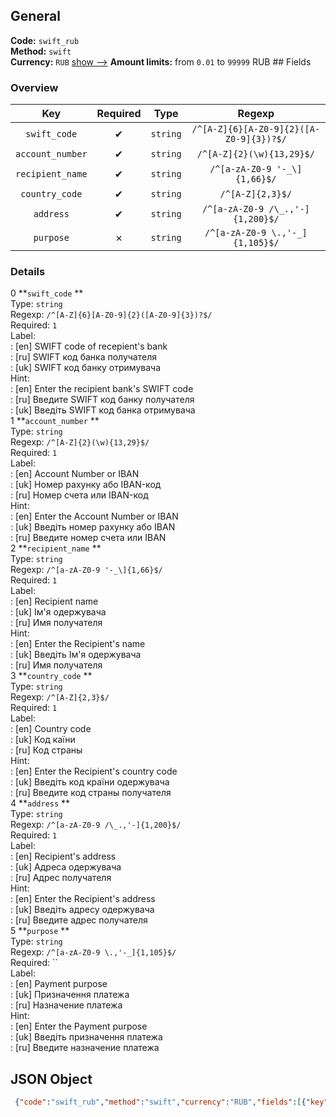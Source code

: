 ## General 
**Code:** `swift_rub`  
**Method:** `swift`  
**Currency:** `RUB` [show -->]() 
**Amount limits:** from `0.01`  to `99999`  RUB ## Fields 
### Overview 
|Key|Required|Type|Regexp| 
|:---:|:---:|:---:|:---:| 
|`swift_code` |✔ |`string` |`/^[A-Z]{6}[A-Z0-9]{2}([A-Z0-9]{3})?$/` | 
|`account_number` |✔ |`string` |`/^[A-Z]{2}(\w){13,29}$/` | 
|`recipient_name` |✔ |`string` |`/^[a-zA-Z0-9 '-_\]{1,66}$/` | 
|`country_code` |✔ |`string` |`/^[A-Z]{2,3}$/` | 
|`address` |✔ |`string` |`/^[a-zA-Z0-9 /\_.,'-]{1,200}$/` | 
|`purpose` |✗ |`string` |`/^[a-zA-Z0-9 \.,'-_]{1,105}$/` | 
 
### Details 
0 **`swift_code` **  
Type: `string`  
Regexp: `/^[A-Z]{6}[A-Z0-9]{2}([A-Z0-9]{3})?$/`  
Required: `1`  
Label:  
: [en] SWIFT code of recepient's bank  
: [ru] SWIFT код банка получателя  
: [uk] SWIFT код банку отримувача  
Hint:  
: [en] Enter the recipient bank's SWIFT code  
: [ru] Введите SWIFT код банку получателя  
: [uk] Введiть SWIFT код банка отримувача  
1 **`account_number` **  
Type: `string`  
Regexp: `/^[A-Z]{2}(\w){13,29}$/`  
Required: `1`  
Label:  
: [en] Account Number or IBAN  
: [uk] Номер рахунку або IBAN-код  
: [ru] Номер счета или IBAN-код  
Hint:  
: [en] Enter the Account Number or IBAN  
: [uk] Введіть номер рахунку або IBAN  
: [ru] Введите номер счета или IBAN  
2 **`recipient_name` **  
Type: `string`  
Regexp: `/^[a-zA-Z0-9 '-_\]{1,66}$/`  
Required: `1`  
Label:  
: [en] Recipient name  
: [uk] Ім'я одержувача  
: [ru] Имя получателя  
Hint:  
: [en] Enter the Recipient's name  
: [uk] Введіть Ім'я одержувача  
: [ru] Имя получателя  
3 **`country_code` **  
Type: `string`  
Regexp: `/^[A-Z]{2,3}$/`  
Required: `1`  
Label:  
: [en] Country code  
: [uk] Код каїни  
: [ru] Код страны  
Hint:  
: [en] Enter the Recipient's сountry code  
: [uk] Введіть код країни одержувача  
: [ru] Введите код страны получателя  
4 **`address` **  
Type: `string`  
Regexp: `/^[a-zA-Z0-9 /\_.,'-]{1,200}$/`  
Required: `1`  
Label:  
: [en] Recipient's address  
: [uk] Адреса одержувача  
: [ru] Адрес получателя  
Hint:  
: [en] Enter the Recipient's address  
: [uk] Введіть адресу одержувача  
: [ru] Введите адрес получателя  
5 **`purpose` **  
Type: `string`  
Regexp: `/^[a-zA-Z0-9 \.,'-_]{1,105}$/`  
Required: ``  
Label:  
: [en] Payment purpose  
: [uk] Призначення платежа  
: [ru] Назначение платежа  
Hint:  
: [en] Enter the Payment purpose  
: [uk] Введіть призначення платежа  
: [ru] Введите назначение платежа  
## JSON Object 
```json
 {"code":"swift_rub","method":"swift","currency":"RUB","fields":[{"key":"swift_code","type":"string","label":{"en":"SWIFT code of recepient's bank","ru":"SWIFT \u043a\u043e\u0434 \u0431\u0430\u043d\u043a\u0430 \u043f\u043e\u043b\u0443\u0447\u0430\u0442\u0435\u043b\u044f","uk":"SWIFT \u043a\u043e\u0434 \u0431\u0430\u043d\u043a\u0443 \u043e\u0442\u0440\u0438\u043c\u0443\u0432\u0430\u0447\u0430"},"hint":{"en":"Enter the recipient bank's SWIFT code","ru":"\u0412\u0432\u0435\u0434\u0438\u0442\u0435 SWIFT \u043a\u043e\u0434 \u0431\u0430\u043d\u043a\u0443 \u043f\u043e\u043b\u0443\u0447\u0430\u0442\u0435\u043b\u044f","uk":"\u0412\u0432\u0435\u0434i\u0442\u044c SWIFT \u043a\u043e\u0434 \u0431\u0430\u043d\u043a\u0430 \u043e\u0442\u0440\u0438\u043c\u0443\u0432\u0430\u0447\u0430"},"regexp":"\/^[A-Z]{6}[A-Z0-9]{2}([A-Z0-9]{3})?$\/","required":true,"position":1},{"key":"account_number","type":"string","label":{"en":"Account Number or IBAN","uk":"\u041d\u043e\u043c\u0435\u0440 \u0440\u0430\u0445\u0443\u043d\u043a\u0443 \u0430\u0431\u043e IBAN-\u043a\u043e\u0434","ru":"\u041d\u043e\u043c\u0435\u0440 \u0441\u0447\u0435\u0442\u0430 \u0438\u043b\u0438 IBAN-\u043a\u043e\u0434"},"regexp":"\/^[A-Z]{2}(\\w){13,29}$\/","required":true,"position":2,"hint":{"en":"Enter the Account Number or IBAN","uk":"\u0412\u0432\u0435\u0434\u0456\u0442\u044c \u043d\u043e\u043c\u0435\u0440 \u0440\u0430\u0445\u0443\u043d\u043a\u0443 \u0430\u0431\u043e IBAN","ru":"\u0412\u0432\u0435\u0434\u0438\u0442\u0435 \u043d\u043e\u043c\u0435\u0440 \u0441\u0447\u0435\u0442\u0430 \u0438\u043b\u0438 IBAN"},"example":"DE89370400440532013000"},{"key":"recipient_name","type":"string","label":{"en":"Recipient name","uk":"\u0406\u043c'\u044f \u043e\u0434\u0435\u0440\u0436\u0443\u0432\u0430\u0447\u0430","ru":"\u0418\u043c\u044f \u043f\u043e\u043b\u0443\u0447\u0430\u0442\u0435\u043b\u044f"},"regexp":"\/^[a-zA-Z0-9 '-_\\]{1,66}$\/","required":true,"position":3,"hint":{"en":"Enter the Recipient's name","uk":"\u0412\u0432\u0435\u0434\u0456\u0442\u044c \u0406\u043c'\u044f \u043e\u0434\u0435\u0440\u0436\u0443\u0432\u0430\u0447\u0430","ru":"\u0418\u043c\u044f \u043f\u043e\u043b\u0443\u0447\u0430\u0442\u0435\u043b\u044f"}},{"key":"country_code","type":"string","label":{"en":"Country code","uk":"\u041a\u043e\u0434 \u043a\u0430\u0457\u043d\u0438","ru":"\u041a\u043e\u0434 \u0441\u0442\u0440\u0430\u043d\u044b"},"regexp":"\/^[A-Z]{2,3}$\/","required":true,"position":4,"hint":{"en":"Enter the Recipient's \u0441ountry code","uk":"\u0412\u0432\u0435\u0434\u0456\u0442\u044c \u043a\u043e\u0434 \u043a\u0440\u0430\u0457\u043d\u0438 \u043e\u0434\u0435\u0440\u0436\u0443\u0432\u0430\u0447\u0430","ru":"\u0412\u0432\u0435\u0434\u0438\u0442\u0435 \u043a\u043e\u0434 \u0441\u0442\u0440\u0430\u043d\u044b \u043f\u043e\u043b\u0443\u0447\u0430\u0442\u0435\u043b\u044f"}},{"key":"address","type":"string","label":{"en":"Recipient's address","uk":"\u0410\u0434\u0440\u0435\u0441\u0430 \u043e\u0434\u0435\u0440\u0436\u0443\u0432\u0430\u0447\u0430","ru":"\u0410\u0434\u0440\u0435\u0441 \u043f\u043e\u043b\u0443\u0447\u0430\u0442\u0435\u043b\u044f"},"regexp":"\/^[a-zA-Z0-9 \/\\_.,'-]{1,200}$\/","required":true,"position":5,"hint":{"en":"Enter the Recipient's address","uk":"\u0412\u0432\u0435\u0434\u0456\u0442\u044c \u0430\u0434\u0440\u0435\u0441\u0443 \u043e\u0434\u0435\u0440\u0436\u0443\u0432\u0430\u0447\u0430","ru":"\u0412\u0432\u0435\u0434\u0438\u0442\u0435 \u0430\u0434\u0440\u0435\u0441 \u043f\u043e\u043b\u0443\u0447\u0430\u0442\u0435\u043b\u044f"}},{"key":"purpose","type":"string","label":{"en":"Payment purpose","uk":"\u041f\u0440\u0438\u0437\u043d\u0430\u0447\u0435\u043d\u043d\u044f \u043f\u043b\u0430\u0442\u0435\u0436\u0430","ru":"\u041d\u0430\u0437\u043d\u0430\u0447\u0435\u043d\u0438\u0435 \u043f\u043b\u0430\u0442\u0435\u0436\u0430"},"regexp":"\/^[a-zA-Z0-9 \\.,'-_]{1,105}$\/","required":false,"position":6,"hint":{"en":"Enter the Payment purpose","uk":"\u0412\u0432\u0435\u0434\u0456\u0442\u044c \u043f\u0440\u0438\u0437\u043d\u0430\u0447\u0435\u043d\u043d\u044f \u043f\u043b\u0430\u0442\u0435\u0436\u0430","ru":"\u0412\u0432\u0435\u0434\u0438\u0442\u0435 \u043d\u0430\u0437\u043d\u0430\u0447\u0435\u043d\u0438\u0435 \u043f\u043b\u0430\u0442\u0435\u0436\u0430"}}],"amount_min":0.01,"amount_max":99999}```  
